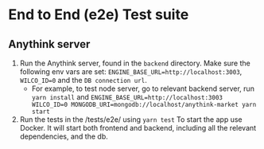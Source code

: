 # End to End (e2e) Test suite

## Anythink server
1. Run the Anythink server, found in the `backend` directory. Make sure the following env vars are set: `ENGINE_BASE_URL=http://localhost:3003`, `WILCO_ID=0` and the `DB connection url`.
    * For example, to test node server, go to relevant backend server,  run ```yarn install``` and `ENGINE_BASE_URL=http://localhost:3003 WILCO_ID=0 MONGODB_URI=mongodb://localhost/anythink-market yarn start`
2. Run the tests in the /tests/e2e/ using `yarn test`
   To start the app use Docker. It will start both frontend and backend, including all the relevant dependencies, and the db.